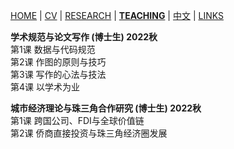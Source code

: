 [HOME](./index.md) | [CV](./assets/CV_FanghaoChen_220509.pdf) | [RESEARCH](./research.md) | [**TEACHING**](./teaching.md) | [中文](./chinesepage.md) | [LINKS](./links.md)

**学术规范与论文写作 (博士生) 2022秋** <br/>
第1课 数据与代码规范 <br/>
第2课 作图的原则与技巧 <br/>
第3课 写作的心法与技法 <br/>
第4课 以学术为业 <br/>

**城市经济理论与珠三角合作研究 (博士生) 2022秋** <br/>
第1课 跨国公司、FDI与全球价值链 <br/>
第2课 侨商直接投资与珠三角经济圈发展 <br/>
